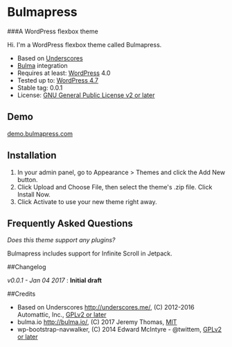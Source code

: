 # Bulmapress
###A WordPress flexbox theme


Hi. I'm a WordPress flexbox theme called Bulmapress.

- Based on [Underscores](http://underscores.me/)
- [Bulma](http://bulma.io) integration
- Requires at least: [WordPress](http://wordpress.org) 4.0
- Tested up to: [WordPress 4.7](https://wordpress.org/download/)
- Stable tag: 0.0.1
- License: [GNU General Public License v2 or later](http://www.gnu.org/licenses/gpl-2.0.html)

## Demo

[demo.bulmapress.com](http://demo.bulmapress.com/)

## Installation

1. In your admin panel, go to Appearance > Themes and click the Add New button.
2. Click Upload and Choose File, then select the theme's .zip file. Click Install Now.
3. Click Activate to use your new theme right away.

## Frequently Asked Questions

*Does this theme support any plugins?*

Bulmapress includes support for Infinite Scroll in Jetpack.

##Changelog

*v0.0.1 - Jan 04 2017* : **Initial draft**

##Credits

* Based on Underscores http://underscores.me/, (C) 2012-2016 Automattic, Inc., [GPLv2 or later](https://www.gnu.org/licenses/gpl-2.0.html)
* bulma.io http://bulma.io/, (C) 2017 Jeremy Thomas, [MIT](http://opensource.org/licenses/MIT)
* wp-bootstrap-navwalker, (C) 2014 Edward McIntyre - @twittem, [GPLv2 or later](https://www.gnu.org/licenses/gpl-2.0.html)